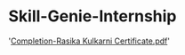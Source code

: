 # Skill-Genie-Internship

'[Completion-Rasika Kulkarni Certificate.pdf](https://github.com/user-attachments/files/15902468/Completion-Rasika.Kulkarni.Certificate.pdf)'
